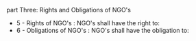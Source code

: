 part Three: Rights and Obligations of NGO&#39;s 

<ul>
			<li>5 - Rights of NGO&#39;s : NGO&#39;s shall have the right to: <ul>
			</ul></li>			<li>6 - Obligations of NGO&#39;s : NGO&#39;s shall have the obligation to: <ul>
			</ul></li></ul>